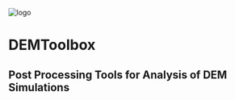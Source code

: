 ![logo](docs/images/title_image.png) 

# DEMToolbox
## Post Processing Tools for Analysis of DEM Simulations

